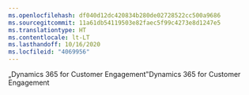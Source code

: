 ```yaml
---
ms.openlocfilehash: df040d12dc420834b280de02728522cc500a9686
ms.sourcegitcommit: 11a61db54119503e82faec5f99c4273e8d1247e5
ms.translationtype: HT
ms.contentlocale: lt-LT
ms.lasthandoff: 10/16/2020
ms.locfileid: "4069956"
---
```

<span data-ttu-id="8551a-101">„Dynamics 365 for Customer Engagement‟</span><span class="sxs-lookup"><span data-stu-id="8551a-101">Dynamics 365 for Customer Engagement</span></span>
